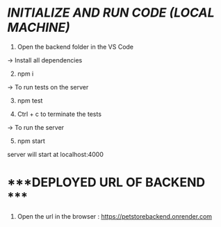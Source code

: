 
# ***INITIALIZE AND RUN CODE (LOCAL MACHINE)***

1. Open the backend folder in the VS Code

-> Install all dependencies

2. npm i

-> To run tests on the server

3. npm test

4. Ctrl + c to terminate the tests

-> To run the server 

5. npm start 

server will start at localhost:4000



# ***DEPLOYED URL OF BACKEND ***
 
  1. Open the url in the browser : https://petstorebackend.onrender.com



